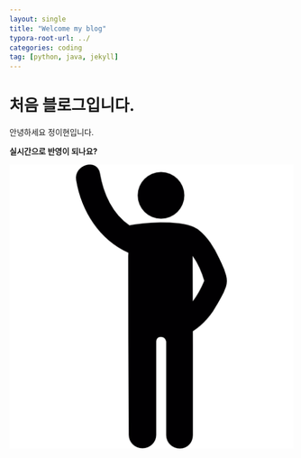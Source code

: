 ```yaml
---
layout: single
title: "Welcome my blog"
typora-root-url: ../
categories: coding
tag: [python, java, jekyll]
---
```


# 처음 블로그입니다.

안녕하세요 정이현입니다.

**실시간으로 반영이 되나요?**

![free-icon-arm-up-10936](/images/2024-09-04-test/free-icon-arm-up-10936-1725441408294-5.png)